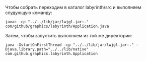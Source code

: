 Чтобы собрать переходим в каталог labyrinth/src и выполняем слудующую команду:

`javac -cp "../../lib/jar/lwjgl.jar:." com/github/graphics/labyrinth/Application.java`


Затем, чтобы запустить выполняем из той же директории:

`java -XstartOnFirstThread -cp "../../lib/jar/lwjgl.jar:." -Djava.library.path="../../lib/native" com.github.graphics.labyrinth.Application`
